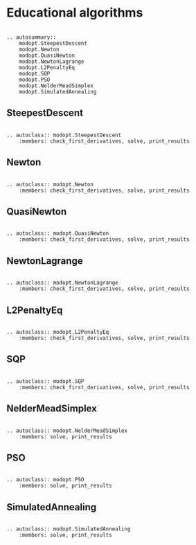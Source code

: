 # Educational algorithms

```{eval-rst}

.. autosummary::
    modopt.SteepestDescent
    modopt.Newton
    modopt.QuasiNewton
    modopt.NewtonLagrange
    modopt.L2PenaltyEq
    modopt.SQP
    modopt.PSO
    modopt.NelderMeadSimplex
    modopt.SimulatedAnnealing

```

## SteepestDescent

```{eval-rst}

.. autoclass:: modopt.SteepestDescent
    :members: check_first_derivatives, solve, print_results
```

## Newton

```{eval-rst}

.. autoclass:: modopt.Newton
    :members: check_first_derivatives, solve, print_results
```

## QuasiNewton

```{eval-rst}

.. autoclass:: modopt.QuasiNewton
    :members: check_first_derivatives, solve, print_results
```

## NewtonLagrange

```{eval-rst}

.. autoclass:: modopt.NewtonLagrange
    :members: check_first_derivatives, solve, print_results
```

## L2PenaltyEq

```{eval-rst}

.. autoclass:: modopt.L2PenaltyEq
    :members: check_first_derivatives, solve, print_results
```

## SQP

```{eval-rst}

.. autoclass:: modopt.SQP
    :members: check_first_derivatives, solve, print_results
```

## NelderMeadSimplex

```{eval-rst}

.. autoclass:: modopt.NelderMeadSimplex
    :members: solve, print_results
```

## PSO

```{eval-rst}

.. autoclass:: modopt.PSO
    :members: solve, print_results
```

## SimulatedAnnealing

```{eval-rst}

.. autoclass:: modopt.SimulatedAnnealing
    :members: solve, print_results
```